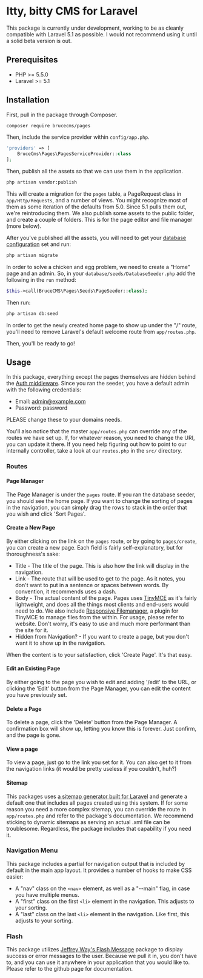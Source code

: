 # Itty, bitty CMS for Laravel

This package is currently under development, working to be as cleanly compatible with Laravel 5.1 as possible. I would not recommend using it until a solid beta version is out.

## Prerequisites

* PHP >= 5.5.0
* Laravel >= 5.1 

## Installation

First, pull in the package through Composer.

```bash
composer require brucecms/pages
```

Then, include the service provider within `config/app.php`.

```php
'providers' => [
    BruceCms\Pages\PagesServiceProvider::class
];
```

Then, publish all the assets so that we can use them in the application.

```bash
php artisan vendor:publish
```

This will create a migration for the `pages` table, a PageRequest class in `app/Http/Requests`, and a number of views. You might recognize most of them as some iteration of the defaults from 5.0. Since 5.1 pulls them out, we're reintroducing them. We also publish some assets to the public folder, and create a couple of folders. This is for the page editor and file manager (more below).

After you've published all the assets, you will need to get your [database configuration](http://laravel.com/docs/5.1/database) set and run:

```bash
php artisan migrate
```

In order to solve a chicken and egg problem, we need to create a "Home" page and an admin. So, in your `database/seeds/DatabaseSeeder.php` add the following in the `run` method:

```php
$this->call(BruceCMS\Pages\Seeds\PageSeeder::class);
```

Then run:

```bash
php artisan db:seed
```

In order to get the newly created home page to show up under the "/" route, you'll need to remove Laravel's default welcome route from `app/routes.php`.

Then, you'll be ready to go!

## Usage

In this package, everything except the pages themselves are hidden behind the [Auth middleware](http://laravel.com/docs/5.1/authentication#protecting-routes). Since you ran the seeder, you have a default admin with the following credentials:

* Email: admin@example.com
* Password: password

PLEASE change these to your domains needs.

You'll also notice that the master `app/routes.php` can override any of the routes we have set up. If, for whatever reason, you need to change the URI, you can update it there. If you need help figuring out how to point to our internally controller, take a look at our `routes.php` in the `src/` directory.

### Routes

#### Page Manager
The Page Manager is under the `pages` route. If you ran the database seeder, you should see the home page. If you want to change the sorting of pages in the navigation, you can simply drag the rows to stack in the order that you wish and click 'Sort Pages'.

#### Create a New Page
By either clicking on the link on the `pages` route, or by going to `pages/create`, you can create a new page. Each field is fairly self-explanatory, but for thoroughness's sake:
* Title - The title of the page. This is also how the link will display in the navigation.
* Link - The route that will be used to get to the page. As it notes, you don't want to put in a sentence or spaces between words. By convention, it recommends uses a dash.
* Body - The actual content of the page. Pages uses [TinyMCE](http://www.tinymce.com/) as it's fairly lightweight, and does all the things most clients and end-users would need to do. We also include [Responsive Filemanager](http://www.responsivefilemanager.com/), a plugin for TinyMCE to manage files from the within. For usage, please refer to website. Don't worry, it's easy to use and much more performant than the site for it.
* Hidden from Navigation? - If you want to create a page, but you don't want it to show up in the navigation.

When the content is to your satisfaction, click 'Create Page'. It's that easy.

#### Edit an Existing Page
By either going to the page you wish to edit and adding '/edit' to the URL, or clicking the 'Edit' button from the Page Manager, you can edit the content you have previously set.

#### Delete a Page
To delete a page, click the 'Delete' button from the Page Manager. A confirmation box will show up, letting you know this is forever. Just confirm, and the page is gone.

#### View a page
To view a page, just go to the link you set for it. You can also get to it from the navigation links (it would be pretty useless if you couldn't, huh?)

#### Sitemap
This packages uses [a sitemap generator built for Laravel](https://github.com/RoumenDamianoff/laravel-sitemap) and generate a default one that includes all pages created using this system. If for some reason you need a more complex sitemap, you can override the route in `app/routes.php` and refer to the package's documentation. We recommend sticking to dynamic sitemaps as serving an actual .xml file can be troublesome. Regardless, the package includes that capability if you need it.


### Navigation Menu
This package includes a partial for navigation output that is included by default in the main app layout. It provides a number of hooks to make CSS easier:
* A "nav" class on the `<nav>` element, as well as a "--main" flag, in case you have multiple menus.
* A "first" class on the first `<li>` element in the navigation. This adjusts to your sorting.
* A "last" class on the last `<li>` element in the navigation. Like first, this adjusts to your sorting.

### Flash

This package utilizes [Jeffrey Way's Flash Message](https://github.com/laracasts/flash) package to display success or error messages to the user. Because we pull it in, you don't have to, and you can use it anywhere in your application that you would like to. Please refer to the github page for documentation.

